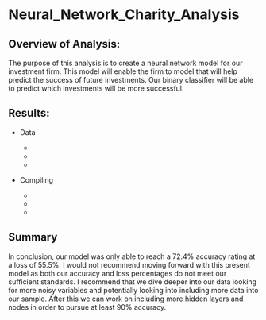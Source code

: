 # Neural_Network_Charity_Analysis

## Overview of Analysis: 
The purpose of this analysis is to create a neural network model for our investment firm. This model will enable the firm to model that will help predict the success of future investments. Our binary classifier will be able to predict which investments will be more successful.

## Results:
  * Data
  
    * 
    *
    *  
  
  * Compiling
  
    *
    *
    *
    
## Summary

In conclusion, our model was only able to reach a 72.4% accuracy rating at a loss of 55.5%. I would not recommend moving forward with this present model as both our accuracy and loss percentages do not meet our sufficient standards. I recommend that we dive deeper into our data looking for more noisy variables and potentially looking into including more data into our sample. After this we can work on including more hidden layers and nodes in order to pursue at least 90% accuracy. 


